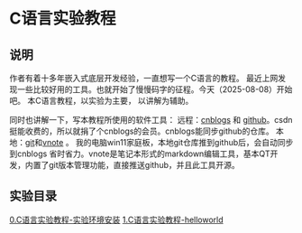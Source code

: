 # C语言实验教程

## 说明
作者有着十多年嵌入式底层开发经验，一直想写一个C语言的教程。
最近上网发现一些比较好用的工具。也就开始了慢慢码字的征程。今天（2025-08-08）开始吧。
本C语言教程，以实验为主要， 以讲解为辅助。

同时也讲解一下，写本教程所使用的软件工具：
远程：[cnblogs](https://www.cnblogs.com/) 和 [github](https://github.com/)。csdn挺能收费的，所以就捐了个cnblogs的会员。cnblogs能同步github的仓库。
本地：[git](https://git-scm.com/)和[vnote](https://app.vnote.fun/zh_cn/) 。 我的电脑win11家庭板，本地git仓库推到github后，会自动同步到cnblogs 省时省力。vnote是笔记本形式的markdown编辑工具，基本QT开发，内置了git版本管理功能，直接推送github，并且此工具开源。

## 实验目录
[0.C语言实验教程-实验环境安装](https://www.cnblogs.com/qs52/p/19028287)
[1.C语言实验教程-helloworld](https://www.cnblogs.com/qs52/p/19028288)
